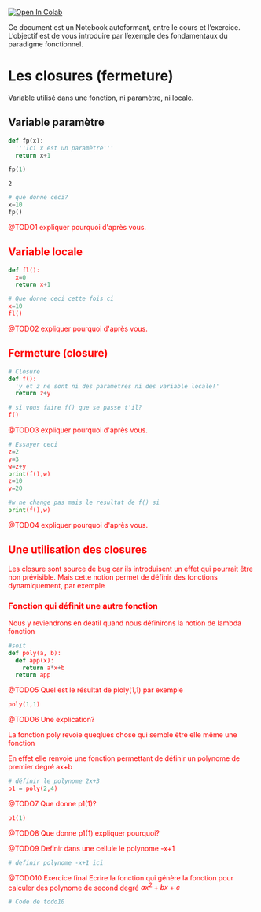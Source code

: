 <a href="https://colab.research.google.com/github/opentrainingcamp/python/blob/main/Notebook/fonctions/EDF01_Notion_de_programmation_logique.ipynb" target="_parent"><img src="https://colab.research.google.com/assets/colab-badge.svg" alt="Open In Colab"/></a>

Ce document est un Notebook autoformant, entre le cours et l’exercice. L’objectif est de vous introduire par l’exemple des fondamentaux du paradigme fonctionnel.

# Les closures (fermeture)

Variable utilisé dans une fonction, ni paramètre, ni locale.

## Variable paramètre


```python
def fp(x):
  '''Ici x est un paramètre'''
  return x+1
```


```python
fp(1)
```




    2




```python
# que donne ceci?
x=10
fp()
```

<font color="red">@TODO1 expliquer pourquoi d'après vous.<font>

## Variable locale


```python
def fl():
  x=0
  return x+1
```


```python
# Que donne ceci cette fois ci
x=10
fl()
```

<font color="red">@TODO2 expliquer pourquoi d'après vous.<font>

## Fermeture (closure)



```python
# Closure
def f():
  'y et z ne sont ni des paramètres ni des variable locale!'
  return z+y

# si vous faire f() que se passe t'il?
f()
```

<font color="red">@TODO3 expliquer pourquoi d'après vous.<font>


```python
# Essayer ceci
z=2
y=3
w=z+y
print(f(),w)
z=10
y=20

#w ne change pas mais le resultat de f() si
print(f(),w)
```

<font color="red">@TODO4 expliquer pourquoi d'après vous.<font>

## Une utilisation des closures


Les closure sont source de bug car ils introduisent un effet qui pourrait être non prévisible. 
Mais cette notion permet de définir des fonctions dynamiquement, par exemple


### Fonction qui définit une autre fonction
Nous y reviendrons en déatil quand nous définirons la notion de lambda fonction


```python
#soit 
def poly(a, b):
  def app(x):
    return a*x+b
  return app
```

<font color="red">@TODO5 Quel est le résultat de ploly(1,1) par exemple<font>


```python
poly(1,1)
```

<font color="red">@TODO6 Une explication?<font>

La fonction poly revoie queqlues chose qui semble être elle même une fonction

En effet elle renvoie une fonction permettant de définir un polynome de premier degré ax+b


```python
# définir le polynome 2x+3
p1 = poly(2,4)
```

<font color="red">@TODO7 Que donne p1(1)?<font>


```python
p1(1)
```

<font color="red">@TODO8 Que donne p1(1) expliquer pourquoi?<font>

<font color="red">@TODO9 Definir dans une cellule le polynome -x+1</font>


```python
# definir polynome -x+1 ici
```

<font color="red">@TODO10 Exercice final</font>
Ecrire la fonction qui génère la fonction pour calculer des polynome de second degré $ax^2+bx+c$


```python
# Code de todo10
```
